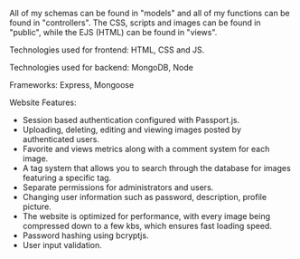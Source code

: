All of my schemas can be found in "models" and all of my functions can be found in "controllers". The CSS, scripts and images can be found in "public", while the EJS (HTML) can be found in "views".

Technologies used for frontend: HTML, CSS and JS.

Technologies used for backend: MongoDB, Node

Frameworks: Express, Mongoose

Website Features:
- Session based authentication configured with Passport.js. 
- Uploading, deleting, editing and viewing images posted by authenticated users.
- Favorite and views metrics along with a comment system for each image.
- A tag system that allows you to search through the database for images featuring a specific tag.
- Separate permissions for administrators and users.
- Changing user information such as password, description, profile picture.
- The website is optimized for performance, with every image being compressed down to a few kbs, which ensures fast loading speed.
- Password hashing using bcryptjs.
- User input validation.
